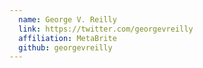 ```yaml
---
  name: George V. Reilly
  link: https://twitter.com/georgevreilly
  affiliation: MetaBrite
  github: georgevreilly
---
```

